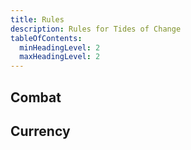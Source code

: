 ```yaml
---
title: Rules
description: Rules for Tides of Change
tableOfContents:
  minHeadingLevel: 2
  maxHeadingLevel: 2
---
```




## Combat

## Currency
